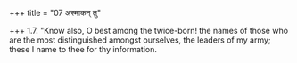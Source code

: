 +++
title = "07 अस्माकन् तु"

+++
1.7. "Know also, O best among the twice-born! the names of those who are
the most distinguished amongst ourselves, the leaders of my army; these
I name to thee for thy information.
